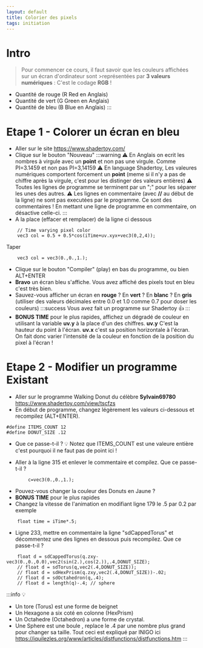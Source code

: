 ```yaml
---
layout: default
title: Colorier des pixels
tags: initiation
---
```

# Intro
>Pour commencer ce cours, il faut savoir que les couleurs affichées sur un écran d'ordinateur sont >représentées par **3 valeurs numériques** :
>C'est le codage **RGB** !

- Quantité de rouge (R Red en Anglais)
- Quantité de vert (G Green en Anglais)
- Quantité de bleu (B Blue en Anglais)
:::
# Etape 1 - Colorer un écran en **bleu**
- Aller sur le site https://www.shadertoy.com/
- Clique sur le bouton "Nouveau"
:::warning
:warning: 
En Anglais on ecrit les nombres à virgule avec un **point** et non pas une virgule.
Comme PI=3.1459 et non pas PI=3,14159
:warning: 
En language Shadertoy, Les valeures numériques comportent forcement un **point** (meme si il n'y a pas de chiffre après la virgule, c'est pour les distinger des valeurs entières)
:warning: 
Toutes les lignes de programme se terminent par un ";" pour les séparer les unes des autres.
:warning: 
Les lignes en commentaire (avec **//** au début de la ligne) ne sont pas executées par le programme. Ce sont des commentaires ! En mettant une ligne de programme en commentaire, on désactive celle-ci.
:::
- A la place (effacer et remplacer) de la ligne ci dessous
```cpp=
    // Time varying pixel color
    vec3 col = 0.5 + 0.5*cos(iTime+uv.xyx+vec3(0,2,4));
```
Taper 
```cpp=
    vec3 col = vec3(0.,0.,1.);
```
- Clique sur le bouton "Compiler" (play) en bas du programme, ou bien ALT+ENTER
- **Bravo** un écran bleu s'affiche. Vous avez affiché des pixels tout en bleu c'est très bien.
- Sauvez-vous afficher un écran en **rouge** ? En **vert** ? En **blanc** ? En **gris** (utiliser des valeurs décimales entre 0.0 et 1.0 comme 0.7 pour doser les couleurs)
:::success
Vous avez fait un programme sur Shadertoy :+1: 
:::
- **BONUS TIME** pour le plus rapides, affichez un dégradé de couleur en utilisant la variable **uv.y** à la place d'un des chiffres. **uv.y** C'est la hauteur du point à l'écran. **uv.x** c'est sa position horizontale à l'écran. On fait donc varier l'intensité de la couleur en fonction de la position du pixel à l'écran !

# Etape 2 - Modifier un programme Existant
- Aller sur le programme Walking Donut  du célèbre **Sylvain69780** https://www.shadertoy.com/view/tscfzs
- En début de programme, changez légèrement les valeurs ci-dessous et recompilez (ALT+ENTER). 
```cpp=
#define ITEMS_COUNT 12
#define DONUT_SIZE .12
```
- Que ce passe-t-il ? :bulb: Notez que ITEMS_COUNT est une valeure entière c'est pourquoi il ne faut pas de point ici !

- Aller à la ligne 315 et enlever le commentaire et compilez. Que ce passe-t-il ?
```cpp=
        c=vec3(0.,0.,1.);
```

- Pouvez-vous changer la couleur des Donuts en Jaune ?
- **BONUS TIME** pour le plus rapides
- Changez la vitesse de l'animation en modifiant ligne 179 le .5 par 0.2 par exemple 
```cpp=
    float time = iTime*.5;
```
-  Ligne 233, mettre en commentaire la ligne "sdCappedTorus" et décommentez une des lignes en dessous puis recompilez. Que ce passe-t-il ?
```cpp=
    float d = sdCappedTorus(q.zxy-vec3(0.,0.,0.0),vec2(sin(2.),cos(2.)),.4,DONUT_SIZE);
	// float d = sdTorus(q,vec2(.4,DONUT_SIZE));
    // float d = sdHexPrism(q.zxy,vec2(.4,DONUT_SIZE))-.02;
    // float d = sdOctahedron(q,.4); 
    // float d = length(q)-.4; // sphere
```
:::info
:bulb: 
- Un tore (Torus) est une forme de beignet
- Un Hexagone a six coté en colonne (HexPrism)
- Un Octahedre (Octahedron) a une forme de crystal.
- Une Sphere est une boule , replace le .4 par une nombre plus grand pour changer sa taille.
Tout ceci est expliqué par INIGO ici https://iquilezles.org/www/articles/distfunctions/distfunctions.htm
:::